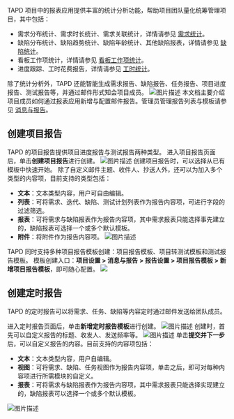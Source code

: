 TAPD 项目中的报表应用提供丰富的统计分析功能，帮助项目团队量化统筹管理项目，其中包括：

- 需求分布统计、需求时长统计、需求关联统计，详情请参见 [需求统计](https://cloud.tencent.com/document/product/624/44328)。
- 缺陷分布统计、缺陷趋势统计、缺陷年龄统计、其他缺陷报表，详情请参见 [缺陷统计](https://cloud.tencent.com/document/product/624/44327)。
- 看板工作项统计，详情请参见 [看板工作项统计](https://cloud.tencent.com/document/product/624/44329)。
- 进度跟踪、工时花费报告，详情请参见 [工时统计](https://cloud.tencent.com/document/product/624/44330)。

除了统计分析外，TAPD 还能智能生成需求报告、缺陷报告、任务报告、项目进度报告、测试报告等，并通过邮件形式知会项目成员。
![图片描述](https://main.qcloudimg.com/raw/9a388c83e2a64e7b4de59805c9959664.png)
本文档主要介绍项目成员如何通过报表应用新增与配置邮件报告。管理员管理报告列表与模板请参见 [消息与报告](https://cloud.tencent.com/document/product/624/44308)。

 

## 创建项目报告

TAPD 的项目报告提供项目进度报告与测试报告两种类型。
进入项目报告页面后，单击**创建项目报告**进行创建。
![图片描述](https://main.qcloudimg.com/raw/6c72c99dc5072c677942a83bbd6bc500.png)
创建项目报告时，可以选择从已有模板中快速开始。
除了自定义邮件主题、收件人、抄送人外，还可以为加入多个类型的内容项，目前支持的类型包括：
- **文本**：文本类型内容，用户可自由编辑。
- **列表**：可将需求、迭代、缺陷、测试计划列表作为报告内容项，可进行字段的过滤筛选。
- **报表**：可将需求与缺陷报表作为报告内容项，其中需求报表只能选择事先建立的，缺陷报表可选择一个或多个默认模板。
- **附件**：将附件作为报告内容项。
![图片描述](https://main.qcloudimg.com/raw/31c7c05acc829e5d2cb54ddae6ede7da.png)

TAPD 同时支持多种项目报告模板创建：项目报告模板、项目转测试模板和测试报告模板。
模板创建入口：**项目设置 > 消息与报告 > 报告设置 > 项目报告模板 > 新增项目报告模板**，即可随心配置。
![](https://main.qcloudimg.com/raw/96731b408dcc4e558156e5ee3062a306.png)

## 创建定时报告

TAPD 的定时报告可以将需求、任务、缺陷等内容定时通过邮件发送给团队成员。

进入定时报告页面后，单击**新增定时报告模板**进行创建。
![图片描述](https://main.qcloudimg.com/raw/1ac27c5ff0f269007de8b6da27f09384.png)
创建时，首先可以自定义报告的标题、收发人、发送频率等。
![图片描述](https://main.qcloudimg.com/raw/c486ba63ca6d9860fdd702fbda03fe45.png)
单击**提交并下一步**后，可以自定义报告的内容。目前支持的内容项包括：

- **文本**：文本类型内容，用户自编辑。
- **视图**：可将需求、缺陷、任务视图作为报告内容项，单击之后，即可对每种内容项进行所需模块的自定义。
- **报表**：可将需求与缺陷报表作为报告内容项，其中需求报表只能选择实现建立的，缺陷报表可以选择一个或多个默认模板。

![图片描述](https://main.qcloudimg.com/raw/828ff68b58fe9fbd4afa8a995b505e2e.png)
